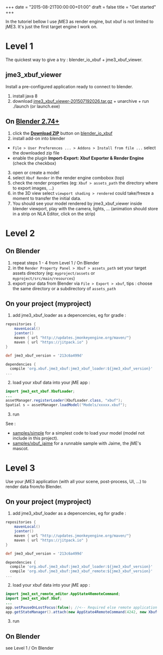 +++
date = "2015-08-21T00:00:00+01:00"
draft = false
title = "Get started"
+++

In the tutoriel bellow I use jME3 as render engine, but xbuf is not limited to jME3. It's just the first target engine I work on.

# Level 1

The quickest way to give a try : blender_io_xbuf + jme3_xbuf_viewer.

## jme3_xbuf_viewer

Install a pre-configured application ready to connect to blender.

1. install java 8
2. download [jme3_xbuf_viewer-201507192026.tar.gz](https://github.com/xbuf/jme3_xbuf/releases/download/0.4.0/jme3_xbuf_viewer-201507192026.tar.gz) + unarchive + run ./launch (or launch.exe)

## On [Blender 2.74+](http://www.blender.org/)

1. click the **[Download ZIP](https://github.com/xbuf/blender_io_xbuf/archive/master.zip)** button on [blender_io_xbuf](https://github.com/xbuf/blender_io_xbuf)
2. install add-on into blender
  * `File > User Preferences ... > Addons > Install from file ...` select the downloaded zip file
  * enable the plugin **Import-Export: Xbuf Exporter & Render Engine** (check the checkbox)
3. open or create a model
4. select `Xbuf Render` in the render engine combobox (top)
5. check the render properties (eg: `Xbuf > assets_path` the directory where to export images, ...)
6. in the 3D view select `viewport shading > rendered` could take/freeze a moment to transfer the initial data.
7. You should see your model rendered by jme3_xbuf_viewer inside blender viewport, play with the camera, lights, ... (animation should store in a strip on NLA Editor, click on the strip)

# Level 2

## On Blender

1. repeat steps 1 - 4 from Level 1 / On Blender
2. in the `Render Property Panel > Xbuf > assets_path` set your target assets directory (eg: `myproject/assets` or `myproject/src/main/resources`)
3. export your data from Blender via `File > Export > xbuf`, tips : choose the same directory or a subdirectory of `assets_path`

## On your project (myproject)

1. add jme3_xbuf_loader as a depencencies, eg for gradle :
~~~groovy
repositories {
	mavenLocal()
	jcenter()
	maven { url "http://updates.jmonkeyengine.org/maven/"}
	maven { url "https://jitpack.io" }
}

def jme3_xbuf_version = '213c6a499d'

dependencies {
  compile 'org.xbuf.jme3_xbuf:jme3_xbuf_loader:${jme3_xbuf_version}'
...
~~~
2. load your xbuf data into your jME app :
~~~java
import jme3_ext_xbuf.XbufLoader;
...
assetManager.registerLoader(XbufLoader.class, "xbuf");
Spatial s = assetManager.loadModel("Models/xxxxx.xbuf");
~~~
3. run

See :

* [samples/simple](https://github.com/xbuf/jme3_xbuf/tree/master/samples/simple) for a simplest code to load your model (model not include in this project).
* [samples/xbuf_jaime](https://github.com/xbuf/jme3_xbuf/tree/master/samples/xbuf_jaime) for a runnable sample with Jaime, the jME's mascot.

# Level 3

Use your jME3 application (with all your scene, post-process, UI, ...) to render data from/to Blender.

## On your project (myproject)

1. add jme3_xbuf_loader as a depencencies, eg for gradle :
~~~groovy
repositories {
	mavenLocal()
	jcenter()
	maven { url "http://updates.jmonkeyengine.org/maven/"}
	maven { url "https://jitpack.io" }
}

def jme3_xbuf_version = '213c6a499d'

dependencies {
  compile 'org.xbuf.jme3_xbuf:jme3_xbuf_loader:${jme3_xbuf_version}'
  compile 'org.xbuf.jme3_xbuf:jme3_xbuf_remote:${jme3_xbuf_version}'
...
~~~
2. load your xbuf data into your jME app :
~~~java
import jme3_ext_remote_editor.AppState4RemoteCommand;
import jme3_ext_xbuf.Xbuf;
...
app.setPauseOnLostFocus(false); //<-- Required else remote application will not receive image (eg: blender freeze)
app.getStateManager().attach(new AppState4RemoteCommand(4242, new Xbuf(app.getAssetManager())));
~~~
3. run

## On Blender

see Level 1 / On Blender
